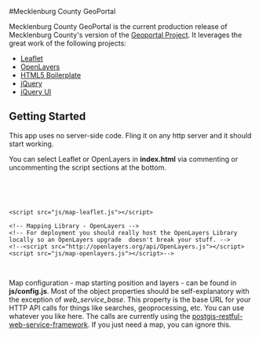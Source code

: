 #Mecklenburg County GeoPortal

Mecklenburg County GeoPortal is the current production release of Mecklenburg County's version of the [Geoportal Project](https://github.com/tobinbradley/GeoPortal-Project). It leverages the great work of the following projects:
* [Leaflet](http://leaflet.cloudmade.com/)
* [OpenLayers](http://openlayers.org/)
* [HTML5 Boilerplate](http://html5boilerplate.com/)
* [jQuery](http://jquery.com/)
* [jQuery UI](http://jqueryui.com/)

## Getting Started
This app uses no server-side code. Fling it on any http server and it should start working.

You can select Leaflet or OpenLayers in __index.html__ via commenting or uncommenting the script sections at the bottom.

<pre>
    <!-- Mapping Library - Leaflet -->
    <script src="http://cdn.leafletjs.com/leaflet-0.5.1/leaflet.js"></script>
    <script src="js/map-leaflet.js"></script>

    <!-- Mapping Library - OpenLayers -->
    <!-- For deployment you should really host the OpenLayers Library locally so an OpenLayers upgrade  doesn't break your stuff. -->
    <!--<script src="http://openlayers.org/api/OpenLayers.js"></script>
    <script src="js/map-openlayers.js"></script>-->
</pre>

Map configuration - map starting position and layers - can be found in __js/config.js__. Most of the object properties should be self-explanatory with the exception of _web_service_base_. This property is the base URL for your HTTP API calls for things like searches, geoprocessing, etc. You can use whatever you like here. The calls are currently using the [postgis-restful-web-service-framework](http://code.google.com/p/postgis-restful-web-service-framework/). If you just need a map, you can ignore this.


